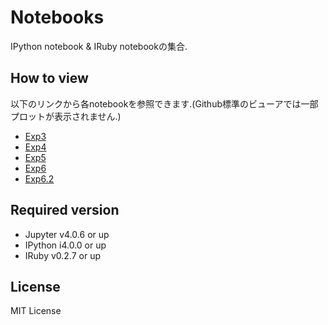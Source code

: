 # Notebooks
IPython notebook & IRuby notebookの集合. 

## How to view
以下のリンクから各notebookを参照できます.(Github標準のビューアでは一部プロットが表示されません.)
- [Exp3](http://nbviewer.ipython.org/github/domitry/exp_c/blob/fe72e7c32ab140bcfea6532caa061b46570ebe46/notebooks/Exp3.ipynb)
- [Exp4](http://nbviewer.ipython.org/github/domitry/exp_c/blob/fe72e7c32ab140bcfea6532caa061b46570ebe46/notebooks/Exp4.ipynb)
- [Exp5](http://nbviewer.ipython.org/github/domitry/exp_c/blob/fe72e7c32ab140bcfea6532caa061b46570ebe46/notebooks/Exp5.ipynb)
- [Exp6](https://github.com/domitry/exp_c/blob/master/notebooks/Exp6.ipynb)
- [Exp6.2](https://github.com/domitry/exp_c/blob/master/notebooks/Exp6-2.ipynb)

## Required version
- Jupyter v4.0.6 or up
- IPython i4.0.0 or up
- IRuby v0.2.7 or up

## License
MIT License

